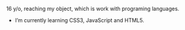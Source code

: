 16 y/o, reaching my object, which is work with programing languages.
-  I’m currently learning CSS3, JavaScript and HTML5. 

